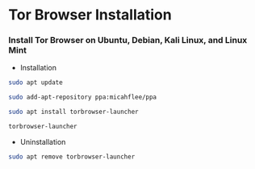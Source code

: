 # Tor Browser Installation

### Install Tor Browser on Ubuntu, Debian, Kali Linux, and Linux Mint

- Installation
```bash
sudo apt update
```
```bash
sudo add-apt-repository ppa:micahflee/ppa
```
```bash
sudo apt install torbrowser-launcher
```
```bash
torbrowser-launcher
```

- Uninstallation
```bash
sudo apt remove torbrowser-launcher
```
